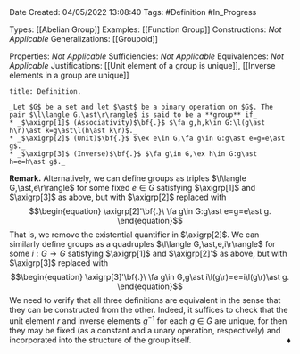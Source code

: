 <br />
<br />

Date Created: 04/05/2022 13:08:40
Tags: #Definition #In_Progress

Types: [[Abelian Group]]
Examples: [[Function Group]]
Constructions: _Not Applicable_
Generalizations: [[Groupoid]]

Properties: _Not Applicable_
Sufficiencies: _Not Applicable_
Equivalences: _Not Applicable_
Justifications: [[Unit element of a group is unique]], [[Inverse elements in a group are unique]]

``` ad-Definition
title: Definition.

_Let $G$ be a set and let $\ast$ be a binary operation on $G$. The pair $\l\langle G,\ast\r\rangle$ is said to be a **group** if_
* _$\axigrp[1]$ (Associativity)$\bf{.}$ $\fa g,h,k\in G:\l(g\ast h\r)\ast k=g\ast\l(h\ast k\r)$._
* _$\axigrp[2]$ (Unit)$\bf{.}$ $\ex e\in G,\fa g\in G:g\ast e=g=e\ast g$._
* _$\axigrp[3]$ (Inverse)$\bf{.}$ $\fa g\in G,\ex h\in G:g\ast h=e=h\ast g$._

```

**Remark.** Alternatively, we can define groups as triples $\l\langle G,\ast,e\r\rangle$ for some fixed $e\in G$ satisfying $\axigrp[1]$ and $\axigrp[3]$ as above, but with $\axigrp[2]$ replaced with
$$\begin{equation}
    \axigrp[2]'\bf{.}\ \fa g\in G:g\ast e=g=e\ast g.
\end{equation}$$
That is, we remove the existential quantifier in $\axigrp[2]$. We can similarly define groups as a quadruples $\l\langle G,\ast,e,i\r\rangle$ for some $i:G\to G$ satisfying $\axigrp[1]$ and $\axigrp[2]'$ as above, but with $\axigrp[3]$ replaced with
$$\begin{equation}
    \axigrp[3]'\bf{.}\ \fa g\in G,g\ast i\l(g\r)=e=i\l(g\r)\ast g.
\end{equation}$$
We need to verify that all three definitions are equivalent in the sense that they can be constructed from the other. Indeed, it suffices to check that the unit element $r$ and inverse elements $g^{-1}$ for each $g\in G$ are unique, for then they may be fixed (as a constant and a unary operation, respectively) and incorporated into the structure of the group itself.<span style="float:right;">$\blacklozenge$</span>
